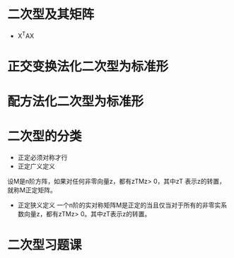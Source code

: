 # 二次型及其矩阵
* X<sup>T</sup>AX

# 正交变换法化二次型为标准形

# 配方法化二次型为标准形

# 二次型的分类
* 正定必须对称才行
* 正定广义定义

设M是n阶方阵，如果对任何非零向量z，都有zTMz> 0，其中zT 表示z的转置，就称M正定矩阵。

* 正定狭义定义
一个n阶的实对称矩阵M是正定的当且仅当对于所有的非零实系数向量z，都有zTMz> 0。其中zT表示z的转置。

# 二次型习题课


